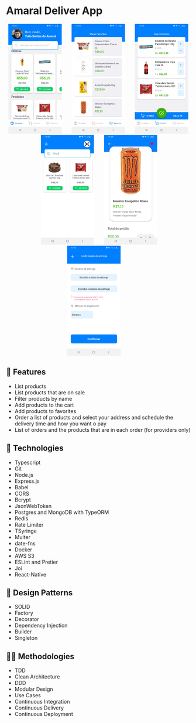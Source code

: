 # Amaral Deliver App


<p align="center">
  <img src=".github/docs/images/Print1.jpg" alt="Print1" border="0"  height="300" >&nbsp;&nbsp;&nbsp;&nbsp;&nbsp;&nbsp;
  <img src=".github/docs/images/Print2.jpg" alt="Print2" border="0"  height="300" >&nbsp;&nbsp;&nbsp;&nbsp;&nbsp;&nbsp;
  <img src=".github/docs/images/Print3.jpg" alt="Print3" border="0"  height="300" >&nbsp;&nbsp;&nbsp;&nbsp;&nbsp;&nbsp;
  <img src=".github/docs/images/Print4.jpg" alt="Print4" border="0"  height="300" >&nbsp;&nbsp;&nbsp;&nbsp;&nbsp;&nbsp;
  <img src=".github/docs/images/Print5.jpg" alt="Print5" border="0"  height="300" >&nbsp;&nbsp;&nbsp;&nbsp;&nbsp;&nbsp;
  <img src=".github/docs/images/Print6.jpg" alt="Print6" border="0"  height="300" >&nbsp;&nbsp;&nbsp;&nbsp;&nbsp;&nbsp;
</p>

## :rocket: Features
* List products
* List products that are on sale
* Filter products by name
* Add products to the cart
* Add products to favorites
* Order a list of products and select your address and schedule the delivery time and how you want o pay
* List of orders and the products that are in each order (for providers only)

## :wrench: Technologies
* Typescript
* Git
* Node.js
* Express.js
* Babel
* CORS
* Bcrypt
* JsonWebToken
* Postgres and MongoDB with TypeORM
* Redis
* Rate Limiter
* TSyringe
* Multer
* date-fns
* Docker
* AWS S3
* ESLint and Pretier
* Joi
* React-Native

## 📐 Design Patterns
* SOLID
* Factory
* Decorator
* Dependency Injection
* Builder
* Singleton

## 👨‍🏫 Methodologies
* TDD
* Clean Architecture
* DDD
* Modular Design
* Use Cases
* Continuous Integration
* Continuous Delivery
* Continuous Deployment